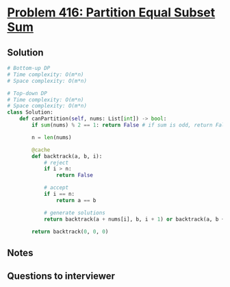 # [Problem 416: Partition Equal Subset Sum](https://leetcode.com/problems/partition-equal-subset-sum/)

## Solution

```py
# Bottom-up DP
# Time complexity: O(m*n)
# Space complexity: O(m*n)

# Top-down DP
# Time complexity: O(m*n)
# Space complexity: O(m*n)
class Solution:
    def canPartition(self, nums: List[int]) -> bool:
        if sum(nums) % 2 == 1: return False # if sum is odd, return False as we can't partition it into two equal subsets

        n = len(nums)

        @cache
        def backtrack(a, b, i):
            # reject
            if i > n:
                return False

            # accept
            if i == n:
                return a == b

            # generate solutions
            return backtrack(a + nums[i], b, i + 1) or backtrack(a, b + nums[i], i + 1)

        return backtrack(0, 0, 0)
```

## Notes

## Questions to interviewer
